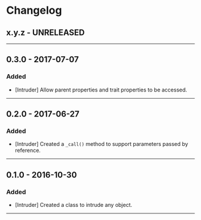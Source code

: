 Changelog
=========

## x.y.z - UNRELEASED

--------

## 0.3.0 - 2017-07-07

### Added

* [Intruder] Allow parent properties and trait properties to be accessed.

--------

## 0.2.0 - 2017-06-27

### Added

* [Intruder] Created a `_call()` method to support parameters passed by reference.

--------

## 0.1.0 - 2016-10-30

### Added

* [Intruder] Created a class to intrude any object.

--------
